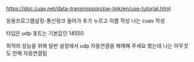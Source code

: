 
https://doc.cuav.net/data-transmission/pw-link/en/use-tutorial.html

응용프로그램설정-통신링크 들어가
추가 누르고 이름 작성
나는 cuav 작성

타입은 udp
포트는 기본값인 14550

최적의 성능을 위해 일반 설정에서 udp 자동연결을 해재해 주세요 했는데
나는 아무것도 안해 자동연결됨
